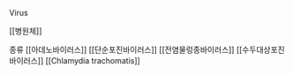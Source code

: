Virus

[[병원체]]


종류
[[아데노바이러스]]
[[단순포진바이러스]]
[[전염물렁종바이러스]]
[[수두대상포진바이러스]]
[[Chlamydia trachomatis]]
